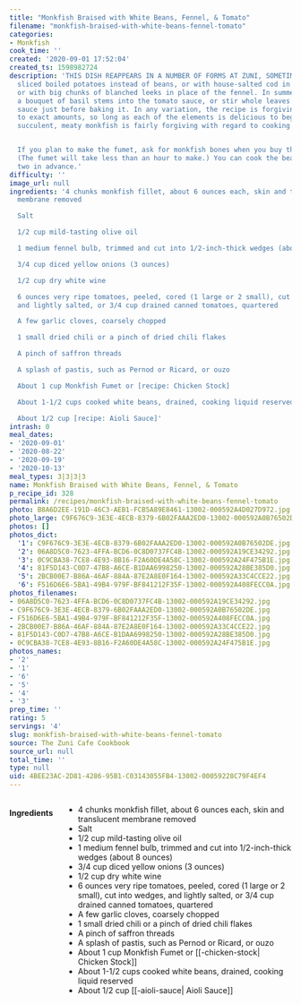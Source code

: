 ```yaml
---
title: "Monkfish Braised with White Beans, Fennel, & Tomato"
filename: "monkfish-braised-with-white-beans-fennel-tomato"
categories:
- Monkfish
cook_time: ''
created: '2020-09-01 17:52:04'
created_ts: 1598982724
description: 'THIS DISH REAPPEARS IN A NUMBER OF FORMS AT ZUNI, SOMETIMES WITH THICKLY
  sliced boiled potatoes instead of beans, or with house-salted cod in lieu of monkfish,
  or with big chunks of blanched leeks in place of the fennel. In summer, we shove
  a bouquet of basil stems into the tomato sauce, or stir whole leaves into the simmering
  sauce just before baking it. In any variation, the recipe is forgiving with regard
  to exact amounts, so long as each of the elements is delicious to begin with. And
  succulent, meaty monkfish is fairly forgiving with regard to cooking time.


  If you plan to make the fumet, ask for monkfish bones when you buy the fillets.
  (The fumet will take less than an hour to make.) You can cook the beans a day or
  two in advance.'
difficulty: ''
image_url: null
ingredients: '4 chunks monkfish fillet, about 6 ounces each, skin and translucent
  membrane removed

  Salt

  1/2 cup mild-tasting olive oil

  1 medium fennel bulb, trimmed and cut into 1/2-inch-thick wedges (about 8 ounces)

  3/4 cup diced yellow onions (3 ounces)

  1/2 cup dry white wine

  6 ounces very ripe tomatoes, peeled, cored (1 large or 2 small), cut into wedges,
  and lightly salted, or 3/4 cup drained canned tomatoes, quartered

  A few garlic cloves, coarsely chopped

  1 small dried chili or a pinch of dried chili flakes

  A pinch of saffron threads

  A splash of pastis, such as Pernod or Ricard, or ouzo

  About 1 cup Monkfish Fumet or [recipe: Chicken Stock]

  About 1-1/2 cups cooked white beans, drained, cooking liquid reserved

  About 1/2 cup [recipe: Aioli Sauce]'
intrash: 0
meal_dates:
- '2020-09-01'
- '2020-08-22'
- '2020-09-19'
- '2020-10-13'
meal_types: 3|3|3|3
name: Monkfish Braised with White Beans, Fennel, & Tomato
p_recipe_id: 328
permalink: /recipes/monkfish-braised-with-white-beans-fennel-tomato
photo: B8A6D2EE-191D-46C3-AEB1-FCB5A89E8461-13002-000592A4D027D972.jpg
photo_large: C9F676C9-3E3E-4ECB-8379-6B02FAAA2ED0-13002-000592A0B76502DE.jpg
photos: []
photos_dict:
  '1': C9F676C9-3E3E-4ECB-8379-6B02FAAA2ED0-13002-000592A0B76502DE.jpg
  '2': 06A8D5C0-7623-4FFA-BCD6-0C8D0737FC4B-13002-000592A19CE34292.jpg
  '3': 0C9CBA38-7CE8-4E93-8B16-F2A60DE4A58C-13002-000592A24F475B1E.jpg
  '4': 81F5D143-C0D7-47B8-A6CE-B1DAA6998250-13002-000592A28BE385D0.jpg
  '5': 2BCB00E7-B86A-46AF-884A-87E2A8E0F164-13002-000592A33C4CCE22.jpg
  '6': F516D6E6-5BA1-49B4-979F-BF841212F35F-13002-000592A408FECC0A.jpg
photos_filenames:
- 06A8D5C0-7623-4FFA-BCD6-0C8D0737FC4B-13002-000592A19CE34292.jpg
- C9F676C9-3E3E-4ECB-8379-6B02FAAA2ED0-13002-000592A0B76502DE.jpg
- F516D6E6-5BA1-49B4-979F-BF841212F35F-13002-000592A408FECC0A.jpg
- 2BCB00E7-B86A-46AF-884A-87E2A8E0F164-13002-000592A33C4CCE22.jpg
- 81F5D143-C0D7-47B8-A6CE-B1DAA6998250-13002-000592A28BE385D0.jpg
- 0C9CBA38-7CE8-4E93-8B16-F2A60DE4A58C-13002-000592A24F475B1E.jpg
photos_names:
- '2'
- '1'
- '6'
- '5'
- '4'
- '3'
prep_time: ''
rating: 5
servings: '4'
slug: monkfish-braised-with-white-beans-fennel-tomato
source: The Zuni Cafe Cookbook
source_url: null
total_time: ''
type: null
uid: 4BEE23AC-2D81-4286-95B1-C03143055FB4-13002-00059228C79F4EF4
---
```

<div class="large-8 medium-7 columns" id="writeup">	</div><!-- #writeup -->
</div><!-- #row-one -->
<div class="row" id="row-two">	<div class="medium-4 small-5 columns"><h4 id="ingredients">Ingredients</h4><div class="box box-ingredients content"><ul>
<li>4 chunks monkfish fillet, about 6 ounces each, skin and translucent membrane removed</li>
<li>Salt</li>
<li>1/2 cup mild-tasting olive oil</li>
<li>1 medium fennel bulb, trimmed and cut into 1/2-inch-thick wedges (about 8 ounces)</li>
<li>3/4 cup diced yellow onions (3 ounces)</li>
<li>1/2 cup dry white wine</li>
<li>6 ounces very ripe tomatoes, peeled, cored (1 large or 2 small), cut into wedges, and lightly salted, or 3/4 cup drained canned tomatoes, quartered</li>
<li>A few garlic cloves, coarsely chopped</li>
<li>1 small dried chili or a pinch of dried chili flakes</li>
<li>A pinch of saffron threads</li>
<li>A splash of pastis, such as Pernod or Ricard, or ouzo</li>
<li>About 1 cup Monkfish Fumet or [[-chicken-stock| Chicken Stock]]</li>
<li>About 1-1/2 cups cooked white beans, drained, cooking liquid reserved</li>
<li>About 1/2 cup [[-aioli-sauce| Aioli Sauce]]</li>
</ul>
</div>	</div>	<div class="medium-6 small-7 columns">	</div>	<div class="medium-2 columns" id="photo-sidebar">